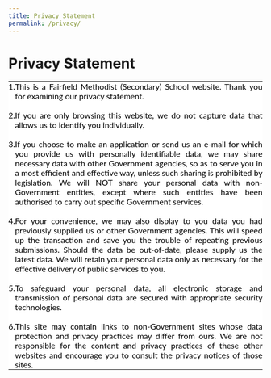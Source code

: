 ```yaml
---
title: Privacy Statement
permalink: /privacy/
---
```

Privacy Statement
=================

<table style="margin: 0px; outline: 0px; padding: 0px; border-collapse: collapse; color: rgb(0, 0, 0); font-family: Lato, sans-serif; font-size: 16px; font-style: normal; font-variant-ligatures: normal; font-variant-caps: normal; font-weight: 400; letter-spacing: normal; orphans: 2; text-transform: none; white-space: normal; widows: 2; word-spacing: 0px; -webkit-text-stroke-width: 0px; background-color: rgb(255, 255, 255); text-decoration-thickness: initial; text-decoration-style: initial; text-decoration-color: initial; text-align: justify;" cellpadding="5" cellspacing="1" frame="void" border="0"><tbody style="margin: 0px; outline: 0px; padding: 0px;"><tr style="margin: 0px; outline: 0px; padding: 0px;"><td style="margin: 0px; outline: 0px; padding: 0px;" valign="top" align="" scope="" dir="" lang=""><span style="margin: 0px; outline: 0px; padding: 0px;" class="Apple-style-span" id="">1.</span></td><td style="margin: 0px; outline: 0px; padding: 0px;" valign="top" align="" scope="" dir="" lang="">This is a Fairfield Methodist (Secondary) School website. Thank you for examining our privacy statement.<br style="margin: 0px; outline: 0px; padding: 0px;"><br style="margin: 0px; outline: 0px; padding: 0px;"></td></tr><tr style="margin: 0px; outline: 0px; padding: 0px;"><td style="margin: 0px; outline: 0px; padding: 0px;" valign="top" align="" scope="" dir="" lang=""><span style="margin: 0px; outline: 0px; padding: 0px;" class="Apple-style-span" id="">2.</span></td><td style="margin: 0px; outline: 0px; padding: 0px;" valign="top" align="" scope="" dir="" lang=""><span style="margin: 0px; outline: 0px; padding: 0px;" class="Apple-style-span" id="">If you are only browsing this website, we do not capture data that allows us to identify you individually.<br style="margin: 0px; outline: 0px; padding: 0px;"><br style="margin: 0px; outline: 0px; padding: 0px;"></span></td></tr><tr style="margin: 0px; outline: 0px; padding: 0px;"><td style="margin: 0px; outline: 0px; padding: 0px;" valign="top" align="" scope="" dir="" lang=""><span style="margin: 0px; outline: 0px; padding: 0px;" class="Apple-style-span" id="">3.</span></td><td style="margin: 0px; outline: 0px; padding: 0px;" valign="top" align="" scope="" dir="" lang=""><span style="margin: 0px; outline: 0px; padding: 0px;" class="Apple-style-span" id="">If you choose to make an application or send us an e-mail for which you provide us with personally identifiable data, we may share necessary data with other Government agencies, so as to serve you in a most efficient and effective way, unless such sharing is prohibited by legislation. We will NOT share your personal data with non-Government entities, except where such entities have been authorised to carry out specific Government services.&nbsp;<br style="margin: 0px; outline: 0px; padding: 0px;"><br style="margin: 0px; outline: 0px; padding: 0px;"></span></td></tr><tr style="margin: 0px; outline: 0px; padding: 0px;"><td style="margin: 0px; outline: 0px; padding: 0px;" valign="top" align="" scope="" dir="" lang=""><span style="margin: 0px; outline: 0px; padding: 0px;" class="Apple-style-span" id="">4.</span></td><td style="margin: 0px; outline: 0px; padding: 0px;" valign="top" align="" scope="" dir="" lang=""><span style="margin: 0px; outline: 0px; padding: 0px;" class="Apple-style-span" id="">For your convenience, we may also display to you data you had previously supplied us or other Government agencies. This will speed up the transaction and save you the trouble of repeating previous submissions. Should the data be out-of-date, please supply us the latest data. We will retain your personal data only as necessary for the effective delivery of public services to you.&nbsp;<br style="margin: 0px; outline: 0px; padding: 0px;"><br style="margin: 0px; outline: 0px; padding: 0px;"></span></td></tr><tr style="margin: 0px; outline: 0px; padding: 0px;"><td style="margin: 0px; outline: 0px; padding: 0px;" valign="top" align="" scope="" dir="" lang=""><span style="margin: 0px; outline: 0px; padding: 0px;" class="Apple-style-span" id="">5.</span></td><td style="margin: 0px; outline: 0px; padding: 0px;" valign="top" align="" scope="" dir="" lang=""><span style="margin: 0px; outline: 0px; padding: 0px;" class="Apple-style-span" id="">To safeguard your personal data, all electronic storage and transmission of personal data are secured with appropriate security technologies.<br style="margin: 0px; outline: 0px; padding: 0px;"><br style="margin: 0px; outline: 0px; padding: 0px;"></span></td></tr><tr style="margin: 0px; outline: 0px; padding: 0px;"><td style="margin: 0px; outline: 0px; padding: 0px;" valign="top" align="" scope="" dir="" lang=""><span style="margin: 0px; outline: 0px; padding: 0px;" class="Apple-style-span" id="">6.</span></td><td style="margin: 0px; outline: 0px; padding: 0px;" valign="top" align="" scope="" dir="" lang=""><span style="margin: 0px; outline: 0px; padding: 0px;" class="Apple-style-span" id="">This site may contain links to non-Government sites whose data protection and privacy practices may differ from ours. We are not responsible for the content and privacy practices of these other websites and encourage you to consult the privacy notices of those sites.&nbsp;</span></td></tr></tbody></table>